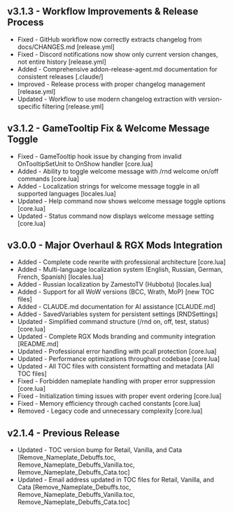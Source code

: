 ## v3.1.3 - Workflow Improvements & Release Process

- Fixed - GitHub workflow now correctly extracts changelog from docs/CHANGES.md [release.yml]
- Fixed - Discord notifications now show only current version changes, not entire history [release.yml]
- Added - Comprehensive addon-release-agent.md documentation for consistent releases [.claude/]
- Improved - Release process with proper changelog management [release.yml]
- Updated - Workflow to use modern changelog extraction with version-specific filtering [release.yml]

## v3.1.2 - GameTooltip Fix & Welcome Message Toggle

- Fixed - GameTooltip hook issue by changing from invalid OnTooltipSetUnit to OnShow handler [core.lua]
- Added - Ability to toggle welcome message with /rnd welcome on/off commands [core.lua]
- Added - Localization strings for welcome message toggle in all supported languages [locales.lua]
- Updated - Help command now shows welcome message toggle options [core.lua]
- Updated - Status command now displays welcome message setting [core.lua]

## v3.0.0 - Major Overhaul & RGX Mods Integration

- Added - Complete code rewrite with professional architecture [core.lua]
- Added - Multi-language localization system (English, Russian, German, French, Spanish) [locales.lua]
- Added - Russian localization by ZamestoTV (Hubbotu) [locales.lua]
- Added - Support for all WoW versions (BCC, Wrath, MoP) [new TOC files]
- Added - CLAUDE.md documentation for AI assistance [CLAUDE.md]
- Added - SavedVariables system for persistent settings [RNDSettings]
- Updated - Simplified command structure (/rnd on, off, test, status) [core.lua]
- Updated - Complete RGX Mods branding and community integration [README.md]
- Updated - Professional error handling with pcall protection [core.lua]
- Updated - Performance optimizations throughout codebase [core.lua]
- Updated - All TOC files with consistent formatting and metadata [All TOC files]
- Fixed - Forbidden nameplate handling with proper error suppression [core.lua]
- Fixed - Initialization timing issues with proper event ordering [core.lua]
- Fixed - Memory efficiency through cached constants [core.lua]
- Removed - Legacy code and unnecessary complexity [core.lua]

## v2.1.4 - Previous Release

- Updated - TOC version bump for Retail, Vanilla, and Cata [Remove_Nameplate_Debuffs.toc, Remove_Nameplate_Debuffs_Vanilla.toc, Remove_Nameplate_Debuffs_Cata.toc]
- Updated - Email address updated in TOC files for Retail, Vanilla, and Cata [Remove_Nameplate_Debuffs.toc, Remove_Nameplate_Debuffs_Vanilla.toc, Remove_Nameplate_Debuffs_Cata.toc]